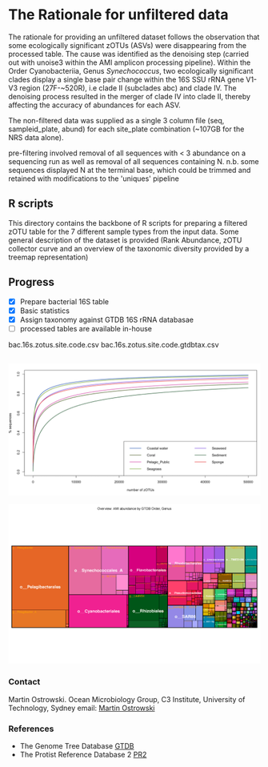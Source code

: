 
# The Rationale for unfiltered data

The rationale for providing an unfiltered dataset follows the observation that some ecologically significant zOTUs (ASVs) were disappearing from the processed table. The cause was identified as the denoising step (carried out with unoise3 within the AMI amplicon processing pipeline). Within the Order Cyanobacteriia, Genus _Synechococcus_, two ecologically significant clades display a single base pair change within the 16S SSU rRNA gene V1-V3 region (27F-~520R), i.e clade II (subclades abc) and clade IV. The denoising process resulted in the merger of clade IV into clade II, thereby affecting the accuracy of abundances for each ASV.

The non-filtered data was supplied as a single 3 column file (seq, sampleid_plate, abund) for each site_plate combination (~107GB for the NRS data alone).

pre-filtering involved removal of all sequences with < 3 abundance on a sequencing run as well as removal of all sequences containing N. n.b. some sequences displayed N at the terminal base, which could be trimmed and retained with modifications to the 'uniques' pipeline

## R scripts

This directory contains the backbone of R scripts for preparing a filtered zOTU table for the 7 different sample types from the input data. Some general description of the dataset is provided (Rank Abundance, zOTU collector curve and an overview of the taxonomic diversity provided by a treemap representation)

## Progress

- [x] Prepare bacterial 16S table
- [x] Basic statistics
- [x] Assign taxonomy against GTDB 16S rRNA databasae
- [ ] processed tables are available in-house

bac.16s.zotus.site.code.csv
bac.16s.zotus.site.code.gtdbtax.csv

## 

![zOTU collector curve](images/ami_collector.png)

![non-interactive treemap](images/ami_overview.png)


### Contact

Martin Ostrowski. Ocean Microbiology Group, C3 Institute, University of Technology, Sydney
email: [Martin Ostrowski](martin.ostrowski@uts.edu.au)

### References

* The Genome Tree Database [GTDB](http://gtdb.ecogenomic.org)
* The Protist Reference Database 2 [PR2](https://github.com/pr2database/pr2database)
